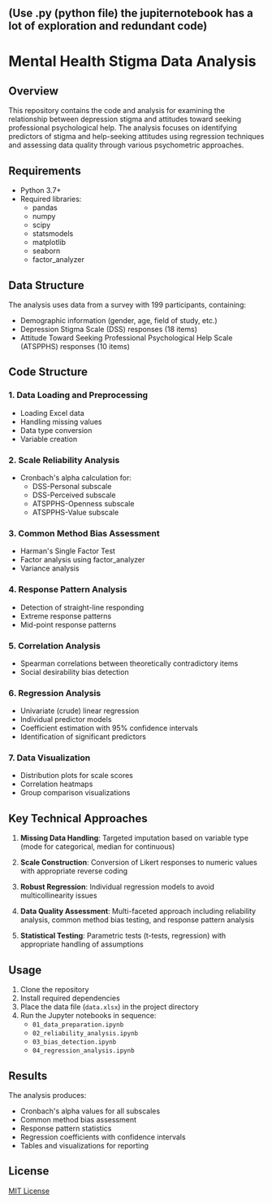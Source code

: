 ## (Use .py (python file) the jupiternotebook has a lot of exploration and redundant code)

# Mental Health Stigma Data Analysis

## Overview

This repository contains the code and analysis for examining the relationship between depression stigma and attitudes toward seeking professional psychological help. The analysis focuses on identifying predictors of stigma and help-seeking attitudes using regression techniques and assessing data quality through various psychometric approaches.

## Requirements

- Python 3.7+
- Required libraries:
  - pandas
  - numpy
  - scipy
  - statsmodels
  - matplotlib
  - seaborn
  - factor_analyzer

## Data Structure

The analysis uses data from a survey with 199 participants, containing:
- Demographic information (gender, age, field of study, etc.)
- Depression Stigma Scale (DSS) responses (18 items)
- Attitude Toward Seeking Professional Psychological Help Scale (ATSPPHS) responses (10 items)

## Code Structure

### 1. Data Loading and Preprocessing

- Loading Excel data
- Handling missing values
- Data type conversion
- Variable creation

### 2. Scale Reliability Analysis

- Cronbach's alpha calculation for:
  - DSS-Personal subscale
  - DSS-Perceived subscale
  - ATSPPHS-Openness subscale
  - ATSPPHS-Value subscale

### 3. Common Method Bias Assessment

- Harman's Single Factor Test
- Factor analysis using factor_analyzer
- Variance analysis

### 4. Response Pattern Analysis

- Detection of straight-line responding
- Extreme response patterns
- Mid-point response patterns

### 5. Correlation Analysis

- Spearman correlations between theoretically contradictory items
- Social desirability bias detection

### 6. Regression Analysis

- Univariate (crude) linear regression
- Individual predictor models
- Coefficient estimation with 95% confidence intervals
- Identification of significant predictors

### 7. Data Visualization

- Distribution plots for scale scores
- Correlation heatmaps
- Group comparison visualizations

## Key Technical Approaches

1. **Missing Data Handling**: Targeted imputation based on variable type (mode for categorical, median for continuous)

2. **Scale Construction**: Conversion of Likert responses to numeric values with appropriate reverse coding

3. **Robust Regression**: Individual regression models to avoid multicollinearity issues

4. **Data Quality Assessment**: Multi-faceted approach including reliability analysis, common method bias testing, and response pattern analysis

5. **Statistical Testing**: Parametric tests (t-tests, regression) with appropriate handling of assumptions

## Usage

1. Clone the repository
2. Install required dependencies
3. Place the data file (`data.xlsx`) in the project directory
4. Run the Jupyter notebooks in sequence:
   - `01_data_preparation.ipynb`
   - `02_reliability_analysis.ipynb`
   - `03_bias_detection.ipynb`
   - `04_regression_analysis.ipynb`

## Results

The analysis produces:
- Cronbach's alpha values for all subscales
- Common method bias assessment
- Response pattern statistics
- Regression coefficients with confidence intervals
- Tables and visualizations for reporting

## License

[MIT License](LICENSE)
